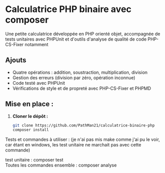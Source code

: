 # Calculatrice PHP binaire avec composer

Une petite calculatrice développée en PHP orienté objet, accompagnée de tests unitaires avec PHPUnit et d'outils d'analyse de qualité de code PHP-CS-Fixer notamment

## Ajouts

- Quatre opérations : addition, soustraction, multiplication, division
- Gestion des erreurs (division par zéro, opération inconnue)
- Code testé avec PHPUnit
- Vérifications de style et de propreté avec PHP-CS-Fixer et PHPMD

##  Mise en place :

1. **Cloner le dépôt :**
   ```bash
   git clone https://github.com/PathMan21/calculatrice-binaire-php
   composer install

Tests et commandes à utiliser :
(je n'ai pas mis make comme j'ai pu le voir, car étant en windows, les test unitaire ne marchait pas avec cette commande)

test unitaire : composer test     
Toutes les commandes ensemble : composer analyse 

